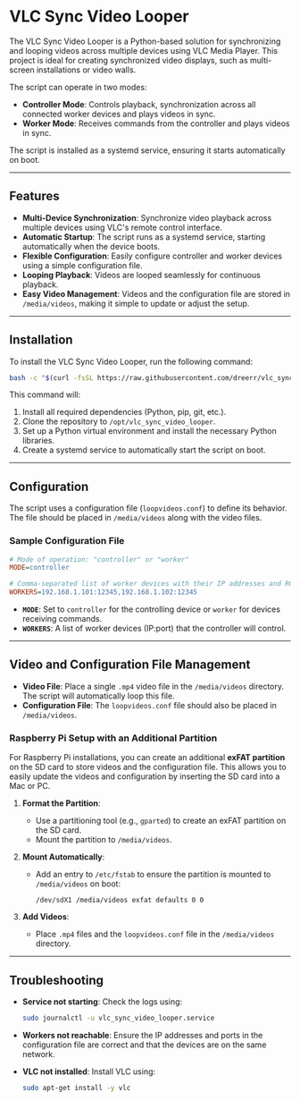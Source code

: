 # VLC Sync Video Looper

The VLC Sync Video Looper is a Python-based solution for synchronizing and looping videos across multiple devices using VLC Media Player. This project is ideal for creating synchronized video displays, such as multi-screen installations or video walls.

The script can operate in two modes:
- **Controller Mode**: Controls playback, synchronization across all connected worker devices and plays videos in sync.
- **Worker Mode**: Receives commands from the controller and plays videos in sync.

The script is installed as a systemd service, ensuring it starts automatically on boot.

---

## Features

- **Multi-Device Synchronization**: Synchronize video playback across multiple devices using VLC's remote control interface.
- **Automatic Startup**: The script runs as a systemd service, starting automatically when the device boots.
- **Flexible Configuration**: Easily configure controller and worker devices using a simple configuration file.
- **Looping Playback**: Videos are looped seamlessly for continuous playback.
- **Easy Video Management**: Videos and the configuration file are stored in `/media/videos`, making it simple to update or adjust the setup.

---

## Installation

To install the VLC Sync Video Looper, run the following command:

```bash
bash -c "$(curl -fsSL https://raw.githubusercontent.com/dreerr/vlc_sync_video_looper/main/install.sh)"
```

This command will:
1. Install all required dependencies (Python, pip, git, etc.).
2. Clone the repository to `/opt/vlc_sync_video_looper`.
3. Set up a Python virtual environment and install the necessary Python libraries.
4. Create a systemd service to automatically start the script on boot.

---

## Configuration

The script uses a configuration file (`loopvideos.conf`) to define its behavior. The file should be placed in `/media/videos` along with the video files.

### Sample Configuration File

```ini
# Mode of operation: "controller" or "worker"
MODE=controller

# Comma-separated list of worker devices with their IP addresses and RC ports
WORKERS=192.168.1.101:12345,192.168.1.102:12345
```

- **`MODE`**: Set to `controller` for the controlling device or `worker` for devices receiving commands.
- **`WORKERS`**: A list of worker devices (IP:port) that the controller will control.

---

## Video and Configuration File Management

- **Video File**: Place a single `.mp4` video file in the `/media/videos` directory. The script will automatically loop this file.
- **Configuration File**: The `loopvideos.conf` file should also be placed in `/media/videos`.

### Raspberry Pi Setup with an Additional Partition

For Raspberry Pi installations, you can create an additional **exFAT partition** on the SD card to store videos and the configuration file. This allows you to easily update the videos and configuration by inserting the SD card into a Mac or PC.

1. **Format the Partition**:
   - Use a partitioning tool (e.g., `gparted`) to create an exFAT partition on the SD card.
   - Mount the partition to `/media/videos`.

2. **Mount Automatically**:
   - Add an entry to `/etc/fstab` to ensure the partition is mounted to `/media/videos` on boot:
     ```fstab
     /dev/sdX1 /media/videos exfat defaults 0 0
     ```

3. **Add Videos**:
   - Place `.mp4` files and the `loopvideos.conf` file in the `/media/videos` directory.

---

## Troubleshooting

- **Service not starting**: Check the logs using:
  ```bash
  sudo journalctl -u vlc_sync_video_looper.service
  ```

- **Workers not reachable**: Ensure the IP addresses and ports in the configuration file are correct and that the devices are on the same network.

- **VLC not installed**: Install VLC using:
  ```bash
  sudo apt-get install -y vlc
  ```


